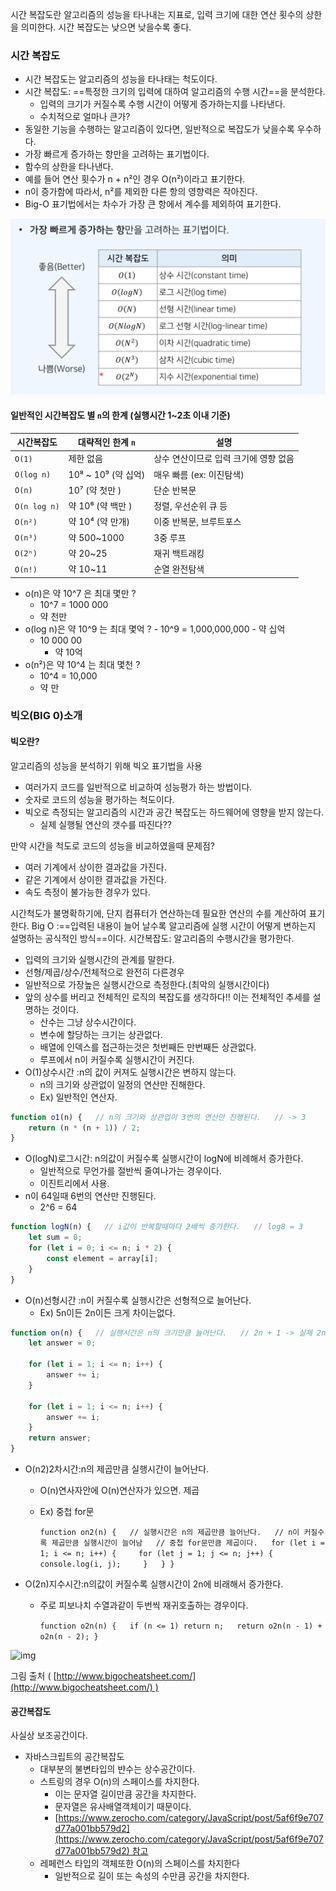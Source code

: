 시간 복잡도란 알고리즘의 성능을 타나내는 지표로, 입력 크기에 대한 연산 횟수의 상한을 의미한다. 시간 복잡도는 낮으면 낮을수록 좋다.
### 시간 복잡도

- 시간 복잡도는 알고리즘의 성능을 타나태는 척도이다.
- 시간 복잡도: ==특정한 크기의 입력에 대하여 알고리즘의 수행 시간==을 분석한다.
	- 입력의 크기가 커질수록 수행 시간이 어떻게 증가하는지를 나타낸다.
	- 수치적으로 얼마나 큰가?
- 동일한 기능을 수행하는 알고리즘이 있다면, 일반적으로 복잡도가 낮을수록 우수하다.
- 가장 빠르게 증가하는 항만을 고려하는 표기법이다.
- 함수의 상한을 타나낸다.
- 예를 들어 연산 횟수가 n + n²인 경우 O(n²)이라고 표기한다.
- n이 증가함에 따라서, n²를 제외한 다른 항의 영향력은 작아진다.
- Big-O 표기법에서는 차수가 가장 큰 항에서 계수를 제외하여 표기한다.

![Pasted image 20250331123611.png](../img/Pasted%20image%2020250331123611.png)

#### 일반적인 시간복잡도 별 `n`의 한계 (실행시간 1~2초 이내 기준)

| 시간복잡도        | 대략적인 한계 `n`      | 설명                    |
| ------------ | ---------------- | --------------------- |
| `O(1)`       | 제한 없음            | 상수 연산이므로 입력 크기에 영향 없음 |
| `O(log n)`   | 10⁸ ~ 10⁹ (약 십억) | 매우 빠름 (ex: 이진탐색)      |
| `O(n)`       | 10⁷ (약 첫만 )      | 단순 반복문                |
| `O(n log n)` | 약 10⁶ (약 백만 )    | 정렬, 우선순위 큐 등          |
| `O(n²)`      | 약 10⁴ (약 만개)     | 이중 반복문, 브루트포스         |
| `O(n³)`      | 약 500~1000       | 3중 루프                 |
| `O(2ⁿ)`      | 약 20~25          | 재귀 백트래킹               |
| `O(n!)`      | 약 10~11          | 순열 완전탐색               |
- o(n)은 약 10^7 은 최대 몇만 ? 
	- 10^7 = 1000 000
	- 약 천만
- o(log n)은 약 10^9 는 최대 몇억 ?
	  - 10^9 = 1,000,000,000
	  - 약 십억
  - 10 000 00 
	  - 약 10억
- o(n²)은 약 10^4 는 최대 몇천 ?
  - 10^4 = 10,000
  - 약 만

### 빅오(BIG 0)소개

#### 빅오란?

알고리즘의 성능을 분석하기 위해 빅오 표기법을 사용

- 여러가지 코드를 일반적으로 비교하여 성능평가 하는 방법이다.
- 숫자로 코드의 성능을 평가하는 척도이다.
- 빅오로 측정되는 알고리즘의 시간과 공간 복잡도는 하드웨어에 영향을 받지 않는다.
    - 실제 실행될 연산의 갯수를 따진다??

만약 시간을 척도로 코드의 성능을 비교하였을때 문제점?

- 여러 기계에서 상이한 결과값을 가진다.
- 같은 기계에서 상이한 결과값을 가진다.
- 속도 측정이 불가능한 경우가 있다.

시간척도가 불명확하기에, 단지 컴퓨터가 연산하는데 필요한 연산의 수를 계산하여 표기한다.
Big O :==입력된 내용이 늘어 날수록 알고리즘에 실행 시간이 어떻게 변하는지 설명하는 공식적인 방식==이다.
시간복잡도: 알고리즘의 수행시간을 평가한다.

- 입력의 크기와 실행시간의 관계를 말한다.
- 선형/제곱/상수/전체적으로 완전히 다른경우
- 일반적으로 가장높은 실행시간으로 측정한다.(최악의 실행시간이다)
- 앞의 상수를 버리고 전체적인 로직의 복잡도를 생각하다!! 이는 전체적인 추세를 설명하는 것이다.
    - 산수는 그냥 상수시간이다.
    - 변수에 할당하는 크기는 상관없다.
    - 배열에 인덱스를 접근하는것은 첫번째든 만번째든 상관없다.
    - 루프에서 n이 커질수록 실행시간이 커진다.
- O(1)상수시간 :n의 값이 커져도 실행시간은 변하지 않는다.
    - n의 크기와 상관없이 일정의 연산만 진해한다.
    - Ex) 일반적인 연산자.
``` js
function o1(n) {   // n의 크기와 상관업이 3번의 연산만 진행된다.   // -> 3   
	return (n * (n + 1)) / 2; 
}
```

- O(logN)로그시간: n의값이 커질수록 실행시간이 logN에 비례해서 증가한다.            
    - 일반적으로 무언가를 절반씩 줄여나가는 경우이다.
    - 이진트리에서 사용.
- n이 64일때 6번의 연산만 진행된다.
	- 2^6 = 64
```js
function logN(n) {   // i값이 반복할때마다 2배씩 증가한다.   // log8 = 3   
	let sum = 0;   
	for (let i = 0; i <= n; i * 2) {     
		const element = array[i];   
	} 
}
```   
- O(n)선형시간 :n이 커질수록 실행시간은 선형적으로 늘어난다.
    - Ex) 5n이든 2n이든 크게 차이는없다.

``` js
function on(n) {   // 실행시간은 n의 크기만큼 늘어난다.   // 2n + 1 -> 실제 2n이든 5n이든 전체적인 큰시간차이는 없다.   
	let answer = 0;   
	
	for (let i = 1; i <= n; i++) {     
		answer += i;   
	}   
	
	for (let i = 1; i <= n; i++) {     
		answer += i;   
	}   
	return answer; 
}
```


- O(n2)2차시간:n의 제곱만큼 실행시간이 늘어난다.
    
    - O(n)연사자안에 O(n)연산자가 있으면. 제곱
        
    - Ex) 중첩 for문
        
        
        `function on2(n) {   // 실행시간은 n의 제곱만큼 늘어난다.   // n이 커질수록 제곱만큼 실행시간이 늘어남   // 중첩 for문만큼 제곱이다.   for (let i = 1; i <= n; i++) {     for (let j = 1; j <= n; j++) {       console.log(i, j);     }   } }`
        
- O(2n)지수시간:n의값이 커질수록 실행시간이 2n에 비래해서 증가한다.
    
    - 주로 피보나치 수열과같이 두번씩 재귀호출하는 경우이다.
        
        
        `function o2n(n) {   if (n <= 1) return n;   return o2n(n - 1) + o2n(n - 2); }`
        

![img](https://blog.kakaocdn.net/dn/bthyOS/btruqFF5KI4/nkQQeGMBwOXPSXPE225GRK/img.jpg)

그림 출처 ( [http://www.bigocheatsheet.com/](http://www.bigocheatsheet.com/) )

#### 공간복잡도

사실상 보조공간이다.

- 자바스크립트의 공간복잡도
    - 대부분의 불변타입의 뱐수는 상수공간이다.
    - 스트링의 경우 O(n)의 스페이스를 차지한다.
        - 이는 문자열 길이만큼 공간을 차지한다.
        - 문자열은 유사배열객체이기 때문이다.
        - [https://www.zerocho.com/category/JavaScript/post/5af6f9e707d77a001bb579d2](https://www.zerocho.com/category/JavaScript/post/5af6f9e707d77a001bb579d2) 참고
    - 레페런스 타입의 객체또한 O(n)의 스페이스를 차지한다
        - 일반적으로 길이 또는 속성의 수만큼 공간을 차지한다.